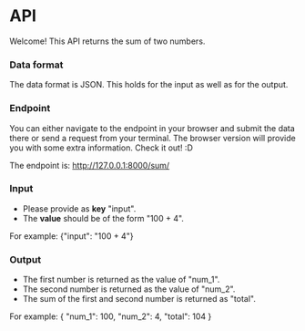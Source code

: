# API 

Welcome!
This API returns the sum of two numbers.

### Data format
The data format is JSON. This holds for the input as well as for the output.

### Endpoint
You can either navigate to the endpoint in your browser and submit the data there or send a request from your terminal.
The browser version will provide you with some extra information. Check it out! :D

The endpoint is: http://127.0.0.1:8000/sum/

### Input
- Please provide as **key** "input".
- The **value** should be of the form "100 + 4".

For example: {"input": "100 + 4"}

### Output
- The first number is returned as the value of "num_1".
- The second number is returned as the value of "num_2".
- The sum of the first and second number is returned as "total".

For example:
{
    "num_1": 100,
    "num_2": 4,
    "total": 104
}


